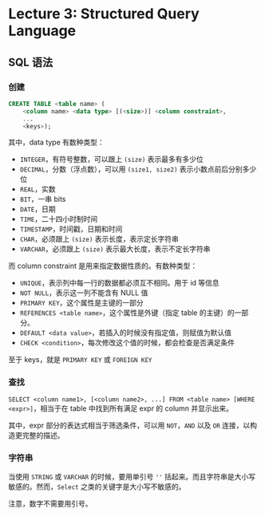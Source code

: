 # Lecture 3: Structured Query Language

## SQL 语法

### 创建

```sql
CREATE TABLE <table name> (
    <column name> <data type> [(<size>)] <column constraint>,
    ...
    <keys>);
```

其中，data type 有数种类型：

*   `INTEGER`，有符号整数，可以跟上 `(size)` 表示最多有多少位
*   `DECIMAL`，分数（浮点数），可以用 `(size1, size2)` 表示小数点前后分别多少位
*   `REAL`，实数
*   `BIT`，一串 bits
*   `DATE`，日期
*   `TIME`，二十四小时制时间
*   `TIMESTAMP`，时间戳，日期和时间
*   `CHAR`，必须跟上 `(size)` 表示长度，表示定长字符串
*   `VARCHAR`，必须跟上 `(size)` 表示最大长度，表示不定长字符串

而 column constraint 是用来指定数据性质的。有数种类型：

*   `UNIQUE`，表示列中每一行的数据都必须互不相同。用于 id 等信息
*   `NOT NULL`，表示这一列不能含有 NULL 值
*   `PRIMARY KEY`，这个属性是主键的一部分
*   `REFERENCES <table name>`，这个属性是外键（指定 table 的主键）的一部分。
*   `DEFAULT <data value>`，若插入的时候没有指定值，则赋值为默认值
*   `CHECK <condition>`，每次修改这个值的时候，都会检查是否满足条件

至于 keys，就是 `PRIMARY KEY` 或 `FOREIGN KEY`

### 查找

`SELECT <column name1>, [<column name2>, ...] FROM <table name> [WHERE <expr>]`，相当于在 table 中找到所有满足 expr 的 column 并显示出来。

其中，expr 部分的表达式相当于筛选条件，可以用 `NOT`，`AND` 以及 `OR` 连接，以构造更完整的描述。

### 字符串

当使用 `STRING` 或 `VARCHAR` 的时候，要用单引号 `''` 括起来。而且字符串是大小写敏感的。然而，`Select` 之类的关键字是大小写不敏感的。

注意，数字不需要用引号。
